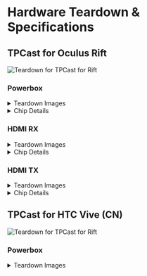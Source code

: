 # Hardware Teardown & Specifications

## TPCast for Oculus Rift

![Teardown for TPCast for Rift](img/teardown/rift/20171216_124816.jpg)

### Powerbox
<details><summary>Teardown Images</summary>

![Powerbox teardown for TPCast for Rift](img/teardown/rift/powerbox/20171222_202816.jpg)
![Powerbox teardown for TPCast for Rift](img/teardown/rift/powerbox/20171222_202823.jpg)
![Powerbox teardown for TPCast for Rift](img/teardown/rift/powerbox/20171222_202847.jpg)
![Powerbox teardown for TPCast for Rift](img/teardown/rift/powerbox/20171222_202925.jpg)
![Powerbox teardown for TPCast for Rift](img/teardown/rift/powerbox/20171222_203552.jpg)
![Powerbox teardown for TPCast for Rift](img/teardown/rift/powerbox/20171222_204553.jpg)
![Powerbox teardown for TPCast for Rift](img/teardown/rift/powerbox/20171222_204628.jpg)
![Powerbox voltage test for TPCast for Rift](img/teardown/rift/powerbox/20171222_211104.jpg)

</details>

<details><summary>Chip Details</summary>

SMSC<br>
LAN9514-JZX<br>
Data Sheet: https://ww1.microchip.com/downloads/en/DeviceDoc/00002306A.pdf

---

broadcom<br>
bcm2837rifbg<br>
Data Sheet: https://en.wikipedia.org/wiki/Raspberry_Pi#Processor

---

elpida<br>
b8132b4pb-8d-f<br>
Data Sheet: https://www.mouser.com/datasheet/2/671/168b_2e0e_embedded_lpddr2_sdram-1283515.pdf

</details>

### HDMI RX
<details><summary>Teardown Images</summary>

![HDMI RX teardown for TPCast for Rift](img/teardown/rift/hdmi-rx/20190805_002228.jpg)
![HDMI RX teardown for TPCast for Rift](img/teardown/rift/hdmi-rx/20190805_002247.jpg)
![HDMI RX teardown for TPCast for Rift](img/teardown/rift/hdmi-rx/20190805_002359.jpg)
![HDMI RX teardown for TPCast for Rift](img/teardown/rift/hdmi-rx/20190805_002400.jpg)
![HDMI RX teardown for TPCast for Rift](img/teardown/rift/hdmi-rx/20190805_002709.jpg)
![HDMI RX teardown for TPCast for Rift](img/teardown/rift/hdmi-rx/20190805_002719.jpg)
![HDMI RX teardown for TPCast for Rift](img/teardown/rift/hdmi-rx/20190805_002756.jpg)
![HDMI RX teardown for TPCast for Rift](img/teardown/rift/hdmi-rx/20190805_002811.jpg)
![HDMI RX teardown for TPCast for Rift](img/teardown/rift/hdmi-rx/20190805_002843.jpg)
![HDMI RX teardown for TPCast for Rift](img/teardown/rift/hdmi-rx/20190805_002950.jpg)
![HDMI RX teardown for TPCast for Rift](img/teardown/rift/hdmi-rx/20190805_003124.jpg)
![HDMI RX teardown for TPCast for Rift](img/teardown/rift/hdmi-rx/20190805_003146.jpg)

</details>

<details><summary>Chip Details</summary>

Lattice Semiconductor<br>
LFE3-17EA-8FTN256C<br>
Data Sheet: http://www.latticesemi.com/~/media/63B8A13F83A24BBFA14E6DBDCDB20A29.ashx ([Cached](files/datasheets/LatticeECP3EAFamilyDataSheet.pdf))

---

nuvoton<br>
NUC123LD4AN0<br>
Data Sheet: http://www.nuvoton.com/resource-files/DS_NUC123_Series_EN_Rev2.04.pdf ([Cached](files/datasheets/DS_NUC123_Series_EN_Rev2.04.pdf))

---

Silicon Image (Note: acquired by Lattice Semiconductor)<br>
SII9396CNUC<br>
Data Sheet: http://www.latticesemi.com/view_document?document_id=51983 ([Cached](files/datasheets/SiI-DB-02014-A.pdf))

---

winbond<br>
25Q16JVSIQ<br>
Data Sheet: https://www.winbond.com/resource-files/w25q16jv%20spi%20revd%2008122016.pdf ([Cached](files/datasheets/w25q16jv%20spi%20revd%2008122016.pdf))

</details>

### HDMI TX
<details><summary>Teardown Images</summary>

![HDMI TX teardown for TPCast for Rift](img/teardown/rift/hdmi-tx/20171223_133535.jpg)
![HDMI TX teardown for TPCast for Rift](img/teardown/rift/hdmi-tx/20171223_133635.jpg)
![HDMI TX teardown for TPCast for Rift](img/teardown/rift/hdmi-tx/20171223_230508.jpg)
![HDMI TX teardown for TPCast for Rift](img/teardown/rift/hdmi-tx/20171223_230515.jpg)
![HDMI TX teardown for TPCast for Rift](img/teardown/rift/hdmi-tx/20171223_230522.jpg)
![HDMI TX teardown for TPCast for Rift](img/teardown/rift/hdmi-tx/20171223_230556.jpg)
![HDMI TX teardown for TPCast for Rift](img/teardown/rift/hdmi-tx/20171223_231837.jpg)
![HDMI TX teardown for TPCast for Rift](img/teardown/rift/hdmi-tx/20171223_230531.jpg)
![HDMI TX teardown for TPCast for Rift](img/teardown/rift/hdmi-tx/20171223_231849.jpg)
![HDMI TX teardown for TPCast for Rift](img/teardown/rift/hdmi-tx/20171223_133502.jpg)
![HDMI TX teardown for TPCast for Rift](img/teardown/rift/hdmi-tx/20171223_133551.jpg)

</details>

<details><summary>Chip Details</summary>



Lattice Semiconductor<br>

LFE3-17EA-8FTN256C<br>

Data Sheet: http://www.latticesemi.com/~/media/63B8A13F83A24BBFA14E6DBDCDB20A29.ashx ([Cached](files/datasheets/LatticeECP3EAFamilyDataSheet.pdf))



---



nuvoton<br>

NUC123LD4AN0<br>

Data Sheet: http://www.nuvoton.com/resource-files/DS_NUC123_Series_EN_Rev2.04.pdf ([Cached](files/datasheets/DS_NUC123_Series_EN_Rev2.04.pdf))



---



Silicon Image (Note: acquired by Lattice Semiconductor)<br>

SII9396CNUC<br>

Data Sheet: http://www.latticesemi.com/view_document?document_id=51983 ([Cached](files/datasheets/SiI-DB-02014-A.pdf))



---



winbond<br>

25Q16JVSIQ<br>

Data Sheet: https://www.winbond.com/resource-files/w25q16jv%20spi%20revd%2008122016.pdf ([Cached](files/datasheets/w25q16jv%20spi%20revd%2008122016.pdf))



</details>

## TPCast for HTC Vive (CN)

![Teardown for TPCast for Rift](img/teardown/vive-cn/IMG_20170725_125556.jpg)

### Powerbox
<details><summary>Teardown Images</summary>

![Powerbox teardown for TPCast for HTC Vive (CN)](img/teardown/vive-cn/powerbox/20171017_170713.jpg)
![Powerbox teardown for TPCast for HTC Vive (CN)](img/teardown/vive-cn/powerbox/20171017_170743.jpg)
![Powerbox teardown for TPCast for HTC Vive (CN)](img/teardown/vive-cn/powerbox/20171017_171842.jpg)
![Powerbox teardown for TPCast for HTC Vive (CN)](img/teardown/vive-cn/powerbox/20171017_171849.jpg)
![Powerbox teardown for TPCast for HTC Vive (CN)](img/teardown/vive-cn/powerbox/20171017_173127.jpg)
![Powerbox teardown for TPCast for HTC Vive (CN)](img/teardown/vive-cn/powerbox/20171017_173139.jpg)
![Powerbox teardown for TPCast for HTC Vive (CN)](img/teardown/vive-cn/powerbox/20171017_173210.jpg)
![Powerbox teardown for TPCast for HTC Vive (CN)](img/teardown/vive-cn/powerbox/20171017_175424.jpg)
![Powerbox voltage test for TPCast for HTC Vive (CN)](img/teardown/vive-cn/powerbox/20171114_001619.jpg)
![Power draw test for TPCast for HTC Vive (CN)](img/teardown/vive-cn/powerbox/20171208_060623.jpg)

</details>
